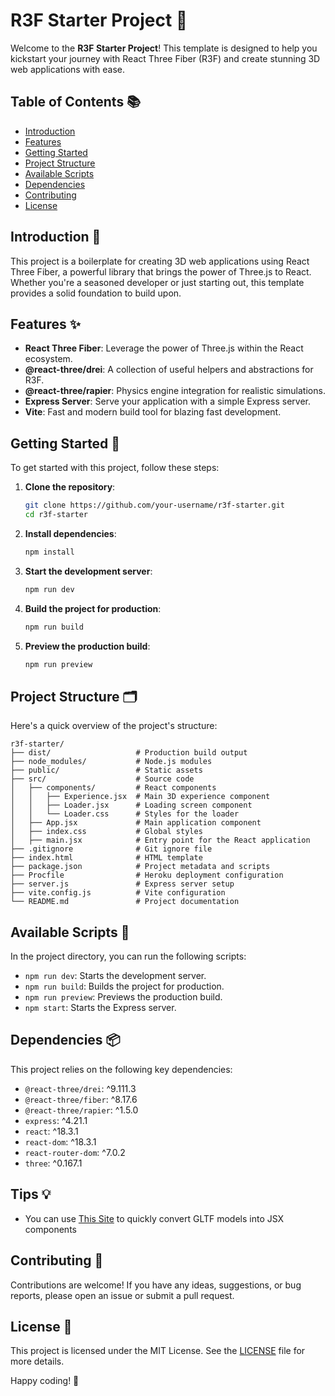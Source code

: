 # R3F Starter Project 🚀

Welcome to the **R3F Starter Project**! This template is designed to help you kickstart your journey with React Three Fiber (R3F) and create stunning 3D web applications with ease.

## Table of Contents 📚
- [Introduction](#introduction-)
- [Features](#features-)
- [Getting Started](#getting-started-)
- [Project Structure](#project-structure-%EF%B8%8F)
- [Available Scripts](#available-scripts-)
- [Dependencies](#dependencies-)
- [Contributing](#contributing-)
- [License](#license-)

## Introduction 🌟

This project is a boilerplate for creating 3D web applications using React Three Fiber, a powerful library that brings the power of Three.js to React. Whether you're a seasoned developer or just starting out, this template provides a solid foundation to build upon.

## Features ✨

- **React Three Fiber**: Leverage the power of Three.js within the React ecosystem.
- **@react-three/drei**: A collection of useful helpers and abstractions for R3F.
- **@react-three/rapier**: Physics engine integration for realistic simulations.
- **Express Server**: Serve your application with a simple Express server.
- **Vite**: Fast and modern build tool for blazing fast development.

## Getting Started 🚀

To get started with this project, follow these steps:

1. **Clone the repository**:
    ```sh
    git clone https://github.com/your-username/r3f-starter.git
    cd r3f-starter
    ```

2. **Install dependencies**:
    ```sh
    npm install
    ```

3. **Start the development server**:
    ```sh
    npm run dev
    ```

4. **Build the project for production**:
    ```sh
    npm run build
    ```

5. **Preview the production build**:
    ```sh
    npm run preview
    ```

## Project Structure 🗂️

Here's a quick overview of the project's structure:

```
r3f-starter/
├── dist/                   # Production build output
├── node_modules/           # Node.js modules
├── public/                 # Static assets
├── src/                    # Source code
│   ├── components/         # React components
│   │   ├── Experience.jsx  # Main 3D experience component
│   │   ├── Loader.jsx      # Loading screen component
│   │   └── Loader.css      # Styles for the loader
│   ├── App.jsx             # Main application component
│   ├── index.css           # Global styles
│   ├── main.jsx            # Entry point for the React application
├── .gitignore              # Git ignore file
├── index.html              # HTML template
├── package.json            # Project metadata and scripts
├── Procfile                # Heroku deployment configuration
├── server.js               # Express server setup
├── vite.config.js          # Vite configuration
└── README.md               # Project documentation
```

## Available Scripts 📜

In the project directory, you can run the following scripts:

- `npm run dev`: Starts the development server.
- `npm run build`: Builds the project for production.
- `npm run preview`: Previews the production build.
- `npm start`: Starts the Express server.

## Dependencies 📦

This project relies on the following key dependencies:

- `@react-three/drei`: ^9.111.3
- `@react-three/fiber`: ^8.17.6
- `@react-three/rapier`: ^1.5.0
- `express`: ^4.21.1
- `react`: ^18.3.1
- `react-dom`: ^18.3.1
- `react-router-dom`: ^7.0.2
- `three`: ^0.167.1

## Tips 💡

- You can use [This Site](https://gltf.pmnd.rs/) to quickly convert GLTF models into JSX components

## Contributing 🤝

Contributions are welcome! If you have any ideas, suggestions, or bug reports, please open an issue or submit a pull request.

## License 📄

This project is licensed under the MIT License. See the [LICENSE](LICENSE) file for more details.

Happy coding! 🚀
